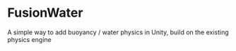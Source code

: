 # FusionWater
A simple way to add buoyancy / water physics in Unity, build on the existing physics engine
